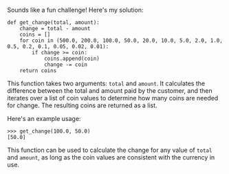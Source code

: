 Sounds like a fun challenge! Here's my solution:
```
def get_change(total, amount):
    change = total - amount
    coins = []
    for coin in (500.0, 200.0, 100.0, 50.0, 20.0, 10.0, 5.0, 2.0, 1.0, 0.5, 0.2, 0.1, 0.05, 0.02, 0.01):
        if change >= coin:
            coins.append(coin)
            change -= coin
    return coins
```
This function takes two arguments: `total` and `amount`. It calculates the difference between the total and amount paid by the customer, and then iterates over a list of coin values to determine how many coins are needed for change. The resulting coins are returned as a list.

Here's an example usage:
```
>>> get_change(100.0, 50.0)
[50.0]
```
This function can be used to calculate the change for any value of `total` and `amount`, as long as the coin values are consistent with the currency in use.